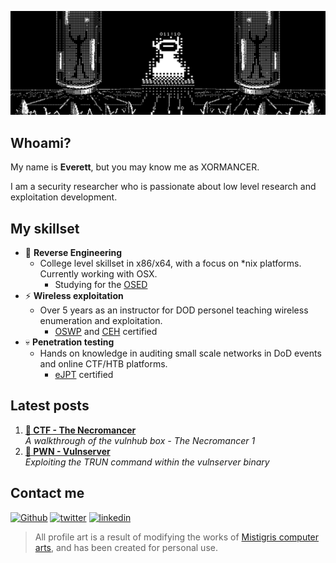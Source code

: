 ![header](https://github.com/OVERBYTEME/OVERBYTEME/blob/main/the_void.jpg)

## Whoami?
My name is **Everett**, but you may know me as XORMANCER. 

I am a security researcher who is passionate about low level research and exploitation development.

## My skillset

- 🧬 **Reverse Engineering**
  -  College level skillset in x86/x64, with a focus on *nix platforms. Currently working with OSX. 
      - Studying for the [OSED](https://www.offsec.com/courses/exp-301/)
- ⚡ **Wireless exploitation**
  -  Over 5 years as an instructor for DOD personel teaching wireless enumeration and exploitation.
      -  [OSWP](https://www.offsec.com/courses/pen-210/) and [CEH](https://www.eccouncil.org/train-certify/certified-ethical-hacker-ceh/) certified
- 💀 **Penetration testing**
  -  Hands on knowledge in auditing small scale networks in DoD events and online CTF/HTB platforms.
      -  [eJPT](https://ine.com/learning/certifications/internal/elearnsecurity-junior-penetration-tester-cert) certified

## Latest posts

1. **[🚩 CTF - The Necromancer](https://xormancer.github.io/posts/necromancer1/)** <br> *A walkthrough of the vulnhub box - The Necromancer 1*
2. **[🦄 PWN - Vulnserver](https://xormancer.github.io/posts/vulnserver1/)** <br> *Exploiting the TRUN command within the vulnserver binary*

## Contact me

[<img alt="Github" src="https://img.shields.io/badge/GitHub-%2312100E.svg?&style=for-the-badge&logo=Github&logoColor=white" />](https://github.com/XORMANCER) 
[<img alt="twitter" src="https://img.shields.io/badge/twitter-%231DA1F2.svg?&style=for-the-badge&logo=twitter&logoColor=white" />](https://twitter.com/XORMANCER) 
[<img alt="linkedin" src="https://img.shields.io/badge/linkedin-%230077B5.svg?&style=for-the-badge&logo=linkedin&logoColor=white" />](https://www.linkedin.com/in/ev-platt-iii/) 

> All profile art is a result of modifying the works of [Mistigris computer arts](https://mistigris.org/), and has been created for personal use.
